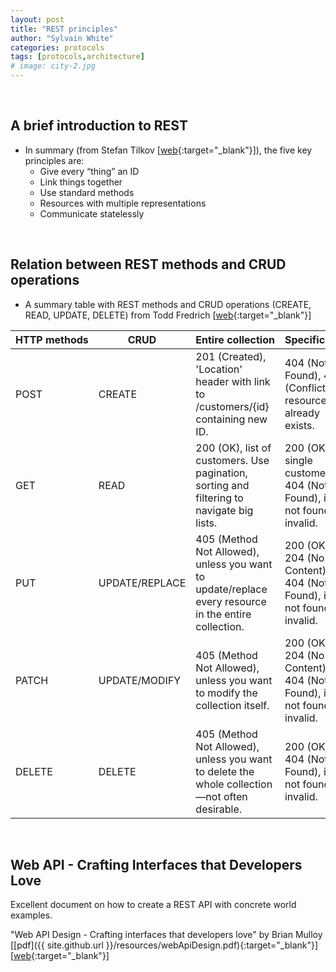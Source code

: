```yaml
---
layout: post
title: "REST principles"
author: "Sylvain White"
categories: protocols
tags: [protocols,architecture]
# image: city-2.jpg
---
```

<br/>

## A brief introduction to REST

* In summary (from Stefan Tilkov [[web](https://www.infoq.com/articles/rest-introduction/){:target="_blank"}]), the five key principles are:
    * Give every “thing” an ID
    * Link things together
    * Use standard methods
    * Resources with multiple representations
    * Communicate statelessly

<br/>

## Relation between REST methods and CRUD operations 

* A summary table with REST methods and CRUD operations 
(CREATE, READ, UPDATE, DELETE) from Todd Fredrich [[web](https://www.restapitutorial.com/lessons/httpmethods.html){:target="_blank"}]

| HTTP&nbsp;methods | CRUD | Entire&nbsp;collection | Specific&nbsp;item |
|-------------------|------|------------------------|--------------------|
| POST           | CREATE         | 201 (Created), 'Location' header with link to /customers/{id} containing new ID. | 404 (Not Found), 409 (Conflict) if resource already exists.|
| GET            | READ           | 200 (OK), list of customers. Use pagination, sorting and filtering to navigate big lists. | 200 (OK), single customer. 404 (Not Found), if ID not found or invalid.|
| PUT            | UPDATE/REPLACE | 405 (Method Not Allowed), unless you want to update/replace every resource in the entire collection. |200 (OK) or 204 (No Content). 404 (Not Found), if ID not found or invalid.|
| PATCH          | UPDATE/MODIFY  | 405 (Method Not Allowed), unless you want to modify the collection itself. | 200 (OK) or 204 (No Content). 404 (Not Found), if ID not found or invalid.|
| DELETE         | DELETE         |  405 (Method Not Allowed), unless you want to delete the whole collection—not often desirable.| 200 (OK). 404 (Not Found), if ID not found or invalid.|

<br/>

## Web API - Crafting Interfaces that Developers Love

Excellent document on how to create a REST API with concrete world examples.

"Web API Design - Crafting interfaces that developers love" by Brian Mulloy
[[pdf]({{ site.github.url }}/resources/webApiDesign.pdf){:target="_blank"}]
[[web](https://pages.apigee.com/rs/apigee/images/api-design-ebook-2012-03.pdf){:target="_blank"}]